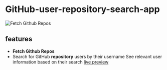 # GitHub-user-repository-search-app
![Fetch Github Repos](https://i.imgur.com/13bowIq.png)
## features
- **Fetch Github Repos**
- Search for GitHub **repository** users by their username See relevant user information based on their search
[live preview](https://git-hub-user-repository-search-app.vercel.app/)
